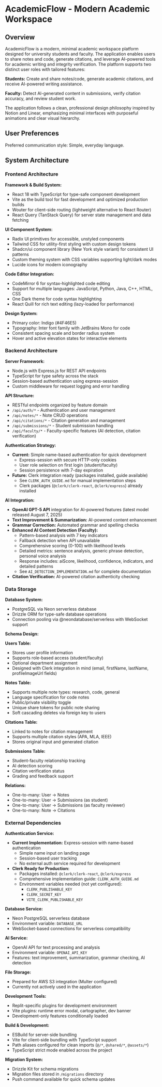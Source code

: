 # AcademicFlow - Modern Academic Workspace

## Overview

AcademicFlow is a modern, minimal academic workspace platform designed for university students and faculty. The application enables users to share notes and code, generate citations, and leverage AI-powered tools for academic writing and integrity verification. The platform supports two distinct user roles with tailored features:

**Students:** Create and share notes/code, generate academic citations, and receive AI-powered writing assistance.

**Faculty:** Detect AI-generated content in submissions, verify citation accuracy, and review student work.

The application follows a clean, professional design philosophy inspired by Notion and Linear, emphasizing minimal interfaces with purposeful animations and clear visual hierarchy.

## User Preferences

Preferred communication style: Simple, everyday language.

## System Architecture

### Frontend Architecture

**Framework & Build System:**
- React 18 with TypeScript for type-safe component development
- Vite as the build tool for fast development and optimized production builds
- Wouter for client-side routing (lightweight alternative to React Router)
- React Query (TanStack Query) for server state management and data fetching

**UI Component System:**
- Radix UI primitives for accessible, unstyled components
- Tailwind CSS for utility-first styling with custom design tokens
- Shadcn/ui component library (New York style variant) for consistent UI patterns
- Custom theming system with CSS variables supporting light/dark modes
- Lucide icons for modern iconography

**Code Editor Integration:**
- CodeMirror 6 for syntax-highlighted code editing
- Support for multiple languages: JavaScript, Python, Java, C++, HTML, CSS
- One Dark theme for code syntax highlighting
- React Quill for rich text editing (lazy-loaded for performance)

**Design System:**
- Primary color: Indigo (#4F46E5)
- Typography: Inter font family with JetBrains Mono for code
- Consistent spacing scale and border radius system
- Hover and active elevation states for interactive elements

### Backend Architecture

**Server Framework:**
- Node.js with Express.js for REST API endpoints
- TypeScript for type safety across the stack
- Session-based authentication using express-session
- Custom middleware for request logging and error handling

**API Structure:**
- RESTful endpoints organized by feature domain
- `/api/auth/*` - Authentication and user management
- `/api/notes/*` - Note CRUD operations
- `/api/citations/*` - Citation generation and management
- `/api/submissions/*` - Student submission handling
- `/api/faculty/*` - Faculty-specific features (AI detection, citation verification)

**Authentication Strategy:**
- **Current:** Simple name-based authentication for quick development
  - Express-session with secure HTTP-only cookies
  - User role selection on first login (student/faculty)
  - Session persistence with 7-day expiration
- **Future:** Clerk integration ready (packages installed, guide available)
  - See `CLERK_AUTH_GUIDE.md` for manual implementation steps
  - Clerk packages (`@clerk/clerk-react`, `@clerk/express`) already installed

**AI Integration:**
- **OpenAI GPT-5 API** integration for AI-powered features (latest model released August 7, 2025)
- **Text Improvement & Summarization:** AI-powered content enhancement
- **Grammar Correction:** Automated grammar and spelling checks
- **Enhanced AI Content Detection (Faculty):**
  - Pattern-based analysis with 7 key indicators
  - Fallback detection when API unavailable
  - Comprehensive scoring (0-100) with likelihood levels
  - Detailed metrics: sentence analysis, generic phrase detection, personal voice analysis
  - Response includes: aiScore, likelihood, confidence, indicators, and detailed patterns
  - See `AI_DETECTION_IMPLEMENTATION.md` for complete documentation
- **Citation Verification:** AI-powered citation authenticity checking

### Data Storage

**Database System:**
- PostgreSQL via Neon serverless database
- Drizzle ORM for type-safe database operations
- Connection pooling via @neondatabase/serverless with WebSocket support

**Schema Design:**

**Users Table:**
- Stores user profile information
- Supports role-based access (student/faculty)
- Optional department assignment
- Designed with Clerk integration in mind (email, firstName, lastName, profileImageUrl fields)

**Notes Table:**
- Supports multiple note types: research, code, general
- Language specification for code notes
- Public/private visibility toggle
- Unique share tokens for public note sharing
- Soft cascading deletes via foreign key to users

**Citations Table:**
- Linked to notes for citation management
- Supports multiple citation styles (APA, MLA, IEEE)
- Stores original input and generated citation

**Submissions Table:**
- Student-faculty relationship tracking
- AI detection scoring
- Citation verification status
- Grading and feedback support

**Relations:**
- One-to-many: User → Notes
- One-to-many: User → Submissions (as student)
- One-to-many: User → Submissions (as faculty reviewer)
- One-to-many: Note → Citations

### External Dependencies

**Authentication Service:**
- **Current Implementation:** Express-session with name-based authentication
  - Simple name input on landing page
  - Session-based user tracking
  - No external auth service required for development
- **Clerk Ready for Production:**
  - Packages installed: `@clerk/clerk-react`, `@clerk/express`
  - Comprehensive implementation guide: `CLERK_AUTH_GUIDE.md`
  - Environment variables needed (not yet configured):
    - `CLERK_PUBLISHABLE_KEY`
    - `CLERK_SECRET_KEY`
    - `VITE_CLERK_PUBLISHABLE_KEY`

**Database Service:**
- Neon PostgreSQL serverless database
- Environment variable: `DATABASE_URL`
- WebSocket-based connections for serverless compatibility

**AI Service:**
- OpenAI API for text processing and analysis
- Environment variable: `OPENAI_API_KEY`
- Features: text improvement, summarization, grammar checking, AI detection

**File Storage:**
- Prepared for AWS S3 integration (Multer configured)
- Currently not actively used in the application

**Development Tools:**
- Replit-specific plugins for development environment
- Vite plugins: runtime error modal, cartographer, dev banner
- Development-only features conditionally loaded

**Build & Development:**
- ESBuild for server-side bundling
- Vite for client-side bundling with TypeScript support
- Path aliases configured for clean imports (`@/*`, `@shared/*`, `@assets/*`)
- TypeScript strict mode enabled across the project

**Migration System:**
- Drizzle Kit for schema migrations
- Migration files stored in `/migrations` directory
- Push command available for quick schema updates